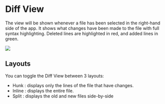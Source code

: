 # Diff View
The view will be shown whenever a file has been selected in the right-hand side of the app. It shows what changes have been made to the file with full syntax highlighting. Deleted lines are highlighted in red, and added lines in green.

<img src="/assets/docs/ui-diff.png" class="fit-image">

## Layouts
You can toggle the Diff View between 3 layouts:
* Hunk : displays only the lines of the file that have changes.
* Inline : displays the entire file.
* Split : displays the old and new files side-by-side
